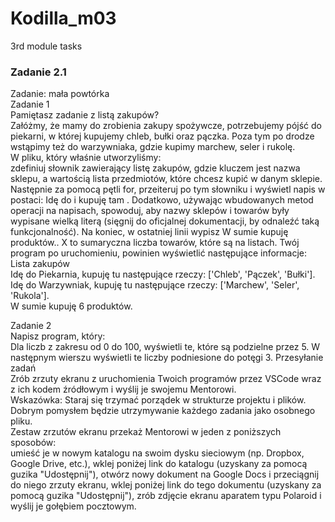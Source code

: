 # Kodilla_m03
3rd module tasks

### Zadanie 2.1

Zadanie: mała powtórka<br>
Zadanie 1<br>
Pamiętasz zadanie z listą zakupów?<br>
Załóżmy, że mamy do zrobienia zakupy spożywcze, potrzebujemy pójść do piekarni, w której kupujemy chleb, bułki oraz pączka. Poza tym po drodze wstąpimy też do warzywniaka, gdzie kupimy marchew, seler i rukolę.<br>
W pliku, który właśnie utworzyliśmy:<br>
<prep>
    zdefiniuj słownik zawierający listę zakupów, gdzie kluczem jest nazwa sklepu, a wartością lista przedmiotów, które chcesz kupić w danym sklepie.
    Następnie za pomocą pętli for, przeiteruj po tym słowniku i wyświetl napis w postaci: Idę do <sklep> i kupuję tam <rzeczy>.
    Dodatkowo, używając wbudowanych metod operacji na napisach, spowoduj, aby nazwy sklepów i towarów były wypisane wielką literą (sięgnij do oficjalnej dokumentacji, by odnaleźć taką funkcjonalność).
    Na koniec, w ostatniej linii wypisz W sumie kupuję <X> produktów.. X to sumaryczna liczba towarów, które są na listach.
</prep>
Twój program po uruchomieniu, powinien wyświetlić następujące informacje:<br>
Lista zakupów<br>
Idę do Piekarnia, kupuję tu następujące rzeczy: ['Chleb', 'Pączek', 'Bułki'].<br>
Idę do Warzywniak, kupuję tu następujące rzeczy: ['Marchew', 'Seler', 'Rukola'].<br>
W sumie kupuję 6 produktów.<br>

Zadanie 2<br>
Napisz program, który:<br>
<prep>
    Dla liczb z zakresu od 0 do 100, wyświetli te, które są podzielne przez 5.
    W następnym wierszu wyświetli te liczby podniesione do potęgi 3.
</prep>
Przesyłanie zadań<br>
Zrób zrzuty ekranu z uruchomienia Twoich programów przez VSCode wraz z ich kodem źródłowym i wyślij je swojemu Mentorowi.<br>
Wskazówka: Staraj się trzymać porządek w strukturze projektu i plików. Dobrym pomysłem będzie utrzymywanie każdego zadania jako osobnego pliku.<br>
Zestaw zrzutów ekranu przekaż Mentorowi w jeden z poniższych sposobów:<br>
<prep>
    umieść je w nowym katalogu na swoim dysku sieciowym (np. Dropbox, Google Drive, etc.), wklej poniżej link do katalogu (uzyskany za pomocą guzika "Udostępnij"),
    otwórz nowy dokument na Google Docs i przeciągnij do niego zrzuty ekranu, wklej poniżej link do tego dokumentu (uzyskany za pomocą guzika "Udostępnij"),
    zrób zdjęcie ekranu aparatem typu Polaroid i wyślij je gołębiem pocztowym.
</prep>

